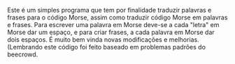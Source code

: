 Este é um simples programa que tem por finalidade traduzir palavras e frases para o código Morse, assim como traduzir código Morse em palavras e frases. Para escrever uma palavra em Morse deve-se a cada "letra" em Morse dar um espaço, e para criar frases, a cada palavra em Morse dar dois espaços. É muito bem vinda novas modificações e melhorias.(Lembrando este código foi feito baseado em problemas padrões do beecrowd.
